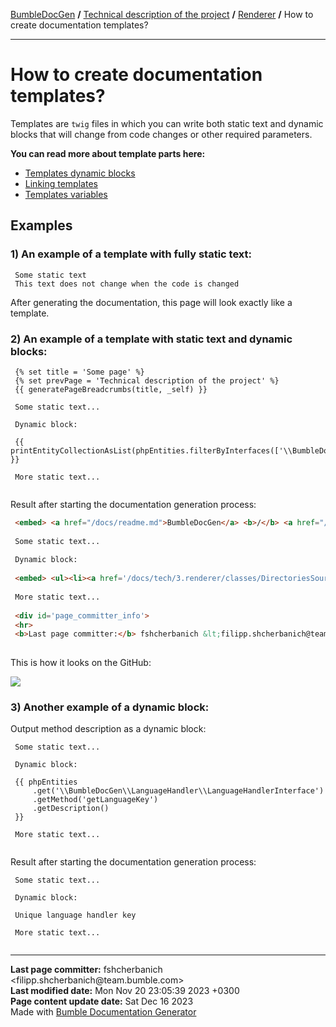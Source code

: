 <embed> <a href="/docs/README.md">BumbleDocGen</a> <b>/</b> <a href="/docs/tech/readme.md">Technical description of the project</a> <b>/</b> <a href="/docs/tech/3.renderer/readme.md">Renderer</a> <b>/</b> How to create documentation templates?<hr> </embed>

<embed> <h1>How to create documentation templates?</h1> </embed>

Templates are `twig` files in which you can write both static text and dynamic blocks that will change from code changes or other required parameters.

**You can read more about template parts here:**

<embed> <ul><li><div><a href='/docs/tech/3.renderer/templatesDynamicBlocks.md'>Templates dynamic blocks</a></div></li><li><div><a href='/docs/tech/3.renderer/templatesLinking.md'>Linking templates</a></div></li><li><div><a href='/docs/tech/3.renderer/templatesVariables.md'>Templates variables</a></div></li></ul> </embed>

<embed> <h2>Examples</h2> </embed>

<embed> <h3>1) An example of a template with fully static text:</h3> </embed>

```twig
 Some static text
 This text does not change when the code is changed
```


After generating the documentation, this page will look exactly like a template.

<embed> <h3>2) An example of a template with static text and dynamic blocks:</h3> </embed>

```twig
 {% set title = 'Some page' %}
 {% set prevPage = 'Technical description of the project' %}
 {{ generatePageBreadcrumbs(title, _self) }}
 
 Some static text...
 
 Dynamic block:
 
 {{ printEntityCollectionAsList(phpEntities.filterByInterfaces(['\\BumbleDocGen\\Core\\Parser\\SourceLocator\\SourceLocatorInterface']).getOnlyInstantiable()) }}
 
 More static text...
 
```


Result after starting the documentation generation process:

```html
 <embed> <a href="/docs/readme.md">BumbleDocGen</a> <b>/</b> <a href="/docs/tech/index.md">Technical description of the project</a> <b>/</b> Some page<hr> </embed>
 
 Some static text...
 
 Dynamic block:
 
 <embed> <ul><li><a href='/docs/tech/3.renderer/classes/DirectoriesSourceLocator.md'>DirectoriesSourceLocator</a> - Loads all files from the specified directory</li><li><a href='/docs/tech/3.renderer/classes/FileIteratorSourceLocator.md'>FileIteratorSourceLocator</a> - Loads all files using an iterator</li><li><a href='/docs/tech/3.renderer/classes/RecursiveDirectoriesSourceLocator.md'>RecursiveDirectoriesSourceLocator</a> - Loads all files from the specified directories, which are traversed recursively</li><li><a href='/docs/tech/3.renderer/classes/SingleFileSourceLocator.md'>SingleFileSourceLocator</a> - Loads one specific file by its path</li><li><a href='/docs/tech/3.renderer/classes/AsyncSourceLocator.md'>AsyncSourceLocator</a> - Lazy loading classes. Cannot be used for initial parsing of files, only for getting specific documents</li></ul> </embed>
 
 More static text...
 
 <div id='page_committer_info'>
 <hr>
 <b>Last page committer:</b> fshcherbanich &lt;filipp.shcherbanich@team.bumble.com&gt;<br><b>Last modified date:</b>   Sat Jul 29 17:43:49 2023 +0300<br><b>Page content update date:</b> Sun Jul 30 2023<br>Made with <a href='/docs/readme.md'>Bumble Documentation Generator</div>
 
```


This is how it looks on the GitHub:

<img src="/docs/assets/doc_example.png?raw=true">


<embed> <h3>3) Another example of a dynamic block:</h3> </embed>

Output method description as a dynamic block:

```twig
 Some static text...
 
 Dynamic block:
 
 {{ phpEntities
     .get('\\BumbleDocGen\\LanguageHandler\\LanguageHandlerInterface')
     .getMethod('getLanguageKey')
     .getDescription()
 }}
 
 More static text...
 
```


Result after starting the documentation generation process:



```twig
 Some static text...
 
 Dynamic block:
 
 Unique language handler key
 
 More static text...
 
```


<div id='page_committer_info'>
<hr>
<b>Last page committer:</b> fshcherbanich &lt;filipp.shcherbanich@team.bumble.com&gt;<br><b>Last modified date:</b>   Mon Nov 20 23:05:39 2023 +0300<br><b>Page content update date:</b> Sat Dec 16 2023<br>Made with <a href='https://github.com/bumble-tech/bumble-doc-gen/blob/master/docs/README.md'>Bumble Documentation Generator</a></div>